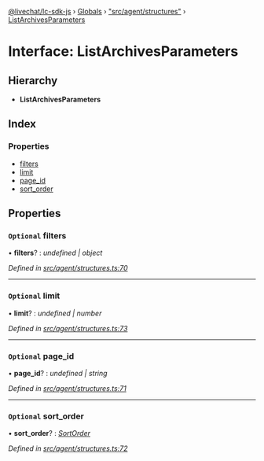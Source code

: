 [@livechat/lc-sdk-js](../README.md) › [Globals](../globals.md) › ["src/agent/structures"](../modules/_src_agent_structures_.md) › [ListArchivesParameters](_src_agent_structures_.listarchivesparameters.md)

# Interface: ListArchivesParameters

## Hierarchy

* **ListArchivesParameters**

## Index

### Properties

* [filters](_src_agent_structures_.listarchivesparameters.md#optional-filters)
* [limit](_src_agent_structures_.listarchivesparameters.md#optional-limit)
* [page_id](_src_agent_structures_.listarchivesparameters.md#optional-page_id)
* [sort_order](_src_agent_structures_.listarchivesparameters.md#optional-sort_order)

## Properties

### `Optional` filters

• **filters**? : *undefined | object*

*Defined in [src/agent/structures.ts:70](https://github.com/livechat/lc-sdk-js/blob/04572ce/src/agent/structures.ts#L70)*

___

### `Optional` limit

• **limit**? : *undefined | number*

*Defined in [src/agent/structures.ts:73](https://github.com/livechat/lc-sdk-js/blob/04572ce/src/agent/structures.ts#L73)*

___

### `Optional` page_id

• **page_id**? : *undefined | string*

*Defined in [src/agent/structures.ts:71](https://github.com/livechat/lc-sdk-js/blob/04572ce/src/agent/structures.ts#L71)*

___

### `Optional` sort_order

• **sort_order**? : *[SortOrder](../enums/_src_objects_index_.sortorder.md)*

*Defined in [src/agent/structures.ts:72](https://github.com/livechat/lc-sdk-js/blob/04572ce/src/agent/structures.ts#L72)*
